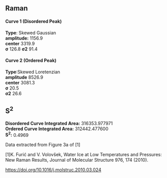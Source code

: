 ## Raman

#### Curve 1 (Disordered Peak)
**Type**: Skewed Gaussian\
**amplitude:** 1156.9\
**center** 3319.9\
**σ** 126.8
**σ2** 91.4


#### Curve 2 (Ordered Peak)
**Type**:Skewed Loretenzian\
**amplitude** 8526.9\
**center** 3081.3\
**σ** 20.5\
**σ2** 26.6


## S<sup>2</sup>
**Disordered Curve Integrated Area:** 316353.977971\
**Ordered Curve Integrated Area:** 312442.477600\
**S<sup>2</sup>:** 0.4969










Data extracted from Figure 3a of [1]


[1]K. Furić and V. Volovšek, Water Ice at Low Temperatures and Pressures: New Raman Results, Journal of Molecular Structure 976, 174 (2010).

https://doi.org/10.1016/j.molstruc.2010.03.024